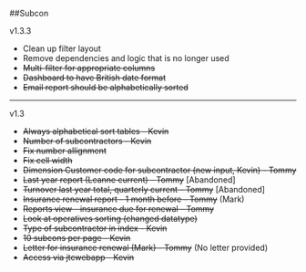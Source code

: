##Subcon

v1.3.3

- Clean up filter layout
- Remove dependencies and logic that is no longer used
- ~~Multi-filter for appropriate columns~~
- ~~Dashboard to have British date format~~
- ~~Email report should be alphabetically sorted~~

___

v1.3

- ~~Always alphabetical sort tables - Kevin~~
- ~~Number of subcontractors - Kevin~~
- ~~Fix number allignment~~
- ~~Fix cell width~~
- ~~Dimension Customer code for subcontractor (new input, Kevin) - Tommy~~
- ~~Last year report (Leanne current) - Tommy~~ [Abandoned]
- ~~Turnover last year total, quarterly current - Tommy~~ [Abandoned]
- ~~Insurance renewal report - 1 month before - Tommy~~ (Mark)
- ~~Reports view - insurance due for renewal - Tommy~~
- ~~Look at operatives sorting (changed datatype)~~
- ~~Type of subcontractor in index - Kevin~~
- ~~10 subcons per page - Kevin~~
- ~~Letter for insurance renewal (Mark) - Tommy~~ (No letter provided)
- ~~Access via jtcwebapp - Kevin~~
